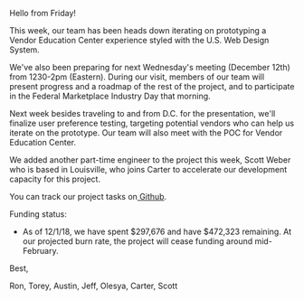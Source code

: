 Hello from Friday!

This week, our team has been heads down iterating on prototyping a Vendor Education Center experience styled with the U.S. Web Design System.

We've also been preparing for next Wednesday's meeting (December 12th) from 1230-2pm (Eastern). During our visit, members of our team will present progress and a roadmap of the rest of the project, and to participate in the Federal Marketplace Industry Day that morning.

Next week besides traveling to and from D.C. for the presentation, we'll finalize user preference testing, targeting potential vendors who can help us iterate on the prototype. Our team will also meet with the POC for Vendor Education Center.

We added another part-time engineer to the project this week, Scott Weber who is based in Louisville, who joins Carter to accelerate our development capacity for this project.

You can track our project tasks on[  Github](https://github.com/18F/osc-website-pa/projects/1).

Funding status:

-   As of 12/1/18, we have spent $297,676 and have $472,323 remaining. At our projected burn rate, the project will cease funding around mid-February.

Best,

Ron, Torey, Austin, Jeff, Olesya, Carter, Scott
